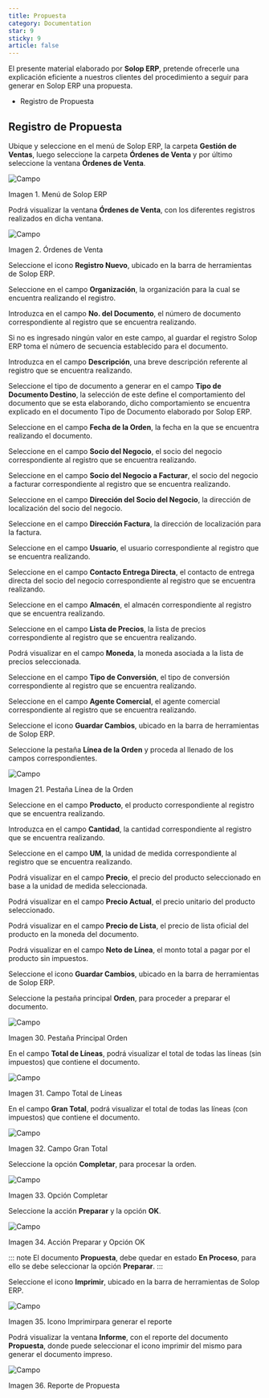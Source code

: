 ```yaml
---
title: Propuesta
category: Documentation
star: 9
sticky: 9
article: false
---
```


El presente material elaborado por **Solop ERP**, pretende ofrecerle una explicación eficiente a nuestros clientes del procedimiento a seguir para generar en Solop ERP una propuesta.

- Registro de Propuesta

## Registro de Propuesta

Ubique y seleccione en el menú de Solop ERP, la carpeta **Gestión de Ventas**, luego seleccione la carpeta **Órdenes de Venta** y por último seleccione la ventana **Órdenes de Venta**.

![Campo](/assets/img/docs/sales-management/sam-sales-image429.png)

Imagen 1. Menú de Solop ERP

Podrá visualizar la ventana **Órdenes de Venta**, con los diferentes registros realizados en dicha ventana.

![Campo](/assets/img/docs/sales-management/sam-sales-image430.png)

Imagen 2. Órdenes de Venta

Seleccione el icono **Registro Nuevo**, ubicado en la barra de herramientas de Solop ERP.

Seleccione en el campo **Organización**, la organización para la cual se encuentra realizando el registro.

Introduzca en el campo **No. del Documento**, el número de documento correspondiente al registro que se encuentra realizando.

Si no es ingresado ningún valor en este campo, al guardar el registro Solop ERP toma el número de secuencia establecido para el documento.

Introduzca en el campo **Descripción**, una breve descripción referente al registro que se encuentra realizando.

Seleccione el tipo de documento a generar en el campo **Tipo de Documento Destino**, la selección de este define el comportamiento del documento que se esta elaborando, dicho comportamiento se encuentra explicado en el documento Tipo de Documento elaborado por Solop ERP.

Seleccione en el campo **Fecha de la Orden**, la fecha en la que se encuentra realizando el documento.

Seleccione en el campo **Socio del Negocio**, el socio del negocio correspondiente al registro que se encuentra realizando.

Seleccione en el campo **Socio del Negocio a Facturar**, el socio del negocio a facturar correspondiente al registro que se encuentra realizando.

Seleccione en el campo **Dirección del Socio del Negocio**, la dirección de localización del socio del negocio.

Seleccione en el campo **Dirección Factura**, la dirección de localización para la factura.

Seleccione en el campo **Usuario**, el usuario correspondiente al registro que se encuentra realizando.

Seleccione en el campo **Contacto Entrega Directa**, el contacto de entrega directa del socio del negocio correspondiente al registro que se encuentra realizando.

Seleccione en el campo **Almacén**, el almacén correspondiente al registro que se encuentra realizando.

Seleccione en el campo **Lista de Precios**, la lista de precios correspondiente al registro que se encuentra realizando.

Podrá visualizar en el campo **Moneda**, la moneda asociada a la lista de precios seleccionada.

Seleccione en el campo **Tipo de Conversión**, el tipo de conversión correspondiente al registro que se encuentra realizando.

Seleccione en el campo **Agente Comercial**, el agente comercial correspondiente al registro que se encuentra realizando.

Seleccione el icono **Guardar Cambios**, ubicado en la barra de herramientas de Solop ERP.

Seleccione la pestaña **Línea de la Orden** y proceda al llenado de los campos correspondientes.

![Campo](/assets/img/docs/sales-management/sam-sales-image449.png)

Imagen 21. Pestaña Línea de la Orden

Seleccione en el campo **Producto**, el producto correspondiente al registro que se encuentra realizando.

Introduzca en el campo **Cantidad**, la cantidad correspondiente al registro que se encuentra realizando.

Seleccione en el campo **UM**, la unidad de medida correspondiente al registro que se encuentra realizando.

Podrá visualizar en el campo **Precio**, el precio del producto seleccionado en base a la unidad de medida seleccionada.

Podrá visualizar en el campo **Precio Actual**, el precio unitario del producto seleccionado.

Podrá visualizar en el campo **Precio de Lista**, el precio de lista oficial del producto en la moneda del documento.

Podrá visualizar en el campo **Neto de Línea**, el monto total a pagar por el producto sin impuestos.

Seleccione el icono **Guardar Cambios**, ubicado en la barra de herramientas de Solop ERP.

Seleccione la pestaña principal **Orden**, para proceder a preparar el documento.

![Campo](/assets/img/docs/sales-management/sam-sales-image458.png)

Imagen 30. Pestaña Principal Orden

En el campo **Total de Líneas**, podrá visualizar el total de todas las líneas (sin impuestos) que contiene el documento.

![Campo](/assets/img/docs/sales-management/sam-sales-image459.png)

Imagen 31. Campo Total de Líneas

En el campo **Gran Total**, podrá visualizar el total de todas las líneas (con impuestos) que contiene el documento.

![Campo](/assets/img/docs/sales-management/sam-sales-image460.png)

Imagen 32. Campo Gran Total

Seleccione la opción **Completar**, para procesar la orden.

![Campo](/assets/img/docs/sales-management/sam-sales-image461.png)

Imagen 33. Opción Completar

Seleccione la acción **Preparar** y la opción **OK**.

![Campo](/assets/img/docs/sales-management/sam-sales-image462.png)

Imagen 34. Acción Preparar y Opción OK

::: note
El documento **Propuesta**, debe quedar en estado **En Proceso**, para ello se debe seleccionar la opción **Preparar**.
:::

Seleccione el icono **Imprimir**, ubicado en la barra de herramientas de Solop ERP.

![Campo](/assets/img/docs/sales-management/sam-sales-image463.png)

Imagen 35. Icono Imprimirpara generar el reporte

Podrá visualizar la ventana **Informe**, con el reporte del documento **Propuesta**, donde puede seleccionar el icono imprimir del mismo para generar el documento impreso.

![Campo](/assets/img/docs/sales-management/sam-sales-image464.png)

Imagen 36. Reporte de Propuesta
